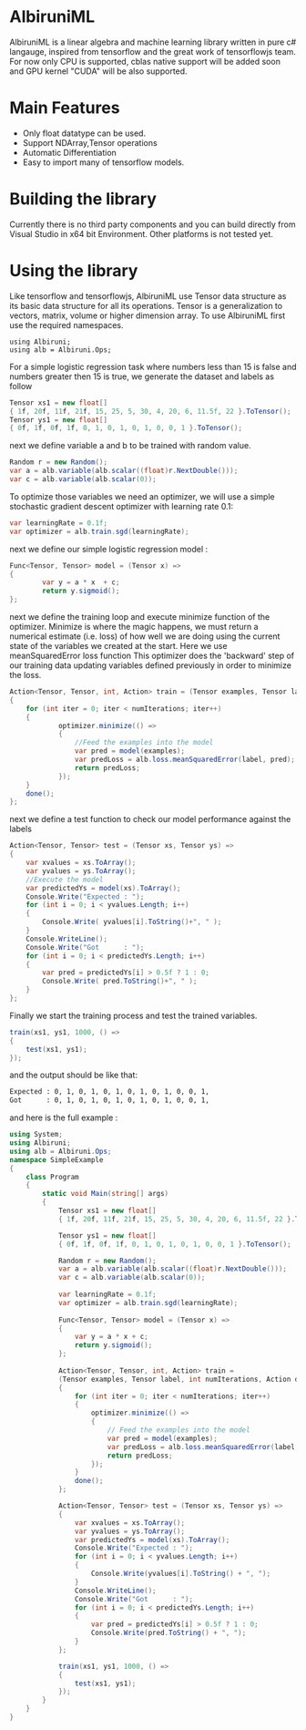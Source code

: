# AlbiruniML
AlbiruniML is a linear algebra and machine learning library written in pure c# langauge, inspired from tensorflow and the great work of tensorflowjs team.
For now only CPU is supported, cblas native support will be added soon and GPU kernel "CUDA" will be also supported.
# Main Features
  - Only float datatype can be used.
  - Support NDArray,Tensor operations 
  - Automatic Differentiation
  - Easy to import many of tensorflow models.
# Building the library
Currently there is no third party components and you can build directly from Visual Studio in x64 bit Environment.
Other platforms is not tested yet.

# Using the library
Like tensorflow and tensorflowjs, AlbiruniML use Tensor data structure as its basic data structure for all its operations.
Tensor is a generalization to vectors, matrix, volume or higher dimension array. 
To use AlbiruniML first use the required namespaces.
```
using Albiruni;
using alb = Albiruni.Ops;
```
For a simple logistic regression task where numbers less than 15 is false and numbers greater then 15 is true, we generate the dataset and labels as follow
```cs
Tensor xs1 = new float[] 
{ 1f, 20f, 11f, 21f, 15, 25, 5, 30, 4, 20, 6, 11.5f, 22 }.ToTensor();
Tensor ys1 = new float[] 
{ 0f, 1f, 0f, 1f, 0, 1, 0, 1, 0, 1, 0, 0, 1 }.ToTensor();
```  
next we define variable a and b to be trained with random value.
```cs
Random r = new Random();
var a = alb.variable(alb.scalar((float)r.NextDouble()));
var c = alb.variable(alb.scalar(0));
```
To optimize those variables we need an optimizer, we will use a simple stochastic gradient descent optimizer with learning rate 0.1:
```cs
var learningRate = 0.1f;
var optimizer = alb.train.sgd(learningRate);
```

next we define our simple logistic regression model :
```cs
Func<Tensor, Tensor> model = (Tensor x) =>
{  
        var y = a * x  + c;   
        return y.sigmoid(); 
};
```
next we define the training loop and execute minimize function of the optimizer.
Minimize is where the magic happens, we must return a numerical estimate (i.e. loss) of how well we are doing using the current state of the variables we created at the start. 
Here we use meanSquaredError loss function
This optimizer does the 'backward' step of our training data updating variables defined previously in order to minimize the loss.
```cs
Action<Tensor, Tensor, int, Action> train = (Tensor examples, Tensor label, int numIterations, Action done) =>
{
    for (int iter = 0; iter < numIterations; iter++)
    {  
            optimizer.minimize(() =>
            { 
                //Feed the examples into the model
                var pred = model(examples);
                var predLoss = alb.loss.meanSquaredError(label, pred); 
                return predLoss;
            }); 
    } 
    done();
};
```


next we define a test function to check our model performance against the labels
```cs 
Action<Tensor, Tensor> test = (Tensor xs, Tensor ys) =>
{
    var xvalues = xs.ToArray();
    var yvalues = ys.ToArray();
    //Execute the model
    var predictedYs = model(xs).ToArray(); 
    Console.Write("Expected : ");
    for (int i = 0; i < yvalues.Length; i++)
    {
        Console.Write( yvalues[i].ToString()+", " );
    }
    Console.WriteLine();
    Console.Write("Got      : ");
    for (int i = 0; i < predictedYs.Length; i++)
    {
        var pred = predictedYs[i] > 0.5f ? 1 : 0;
        Console.Write( pred.ToString()+", " );
    } 
};
```

Finally we start the training process and test the trained variables.
```cs
train(xs1, ys1, 1000, () =>
{ 
    test(xs1, ys1); 
});
```
and the output should be like that:
```sh
Expected : 0, 1, 0, 1, 0, 1, 0, 1, 0, 1, 0, 0, 1,
Got      : 0, 1, 0, 1, 0, 1, 0, 1, 0, 1, 0, 0, 1,
```
and here is the full example :
```cs
using System;
using Albiruni;
using alb = Albiruni.Ops;
namespace SimpleExample
{
    class Program
    {
        static void Main(string[] args)
        {
            Tensor xs1 = new float[] 
            { 1f, 20f, 11f, 21f, 15, 25, 5, 30, 4, 20, 6, 11.5f, 22 }.ToTensor();

            Tensor ys1 = new float[] 
            { 0f, 1f, 0f, 1f, 0, 1, 0, 1, 0, 1, 0, 0, 1 }.ToTensor();

            Random r = new Random();
            var a = alb.variable(alb.scalar((float)r.NextDouble()));
            var c = alb.variable(alb.scalar(0));
             
            var learningRate = 0.1f;
            var optimizer = alb.train.sgd(learningRate);
             
            Func<Tensor, Tensor> model = (Tensor x) =>
            {
                var y = a * x + c;
                return y.sigmoid();
            };
             
            Action<Tensor, Tensor, int, Action> train = 
            (Tensor examples, Tensor label, int numIterations, Action done) =>
            {
                for (int iter = 0; iter < numIterations; iter++)
                {
                    optimizer.minimize(() =>
                    {
                        // Feed the examples into the model
                        var pred = model(examples); 
                        var predLoss = alb.loss.meanSquaredError(label, pred);
                        return predLoss;
                    });
                }
                done();
            };

            Action<Tensor, Tensor> test = (Tensor xs, Tensor ys) =>
            {
                var xvalues = xs.ToArray();
                var yvalues = ys.ToArray();
                var predictedYs = model(xs).ToArray();
                Console.Write("Expected : ");
                for (int i = 0; i < yvalues.Length; i++)
                {
                    Console.Write(yvalues[i].ToString() + ", ");
                }
                Console.WriteLine();
                Console.Write("Got      : ");
                for (int i = 0; i < predictedYs.Length; i++)
                {
                    var pred = predictedYs[i] > 0.5f ? 1 : 0;
                    Console.Write(pred.ToString() + ", ");
                }
            };

            train(xs1, ys1, 1000, () =>
            {
                test(xs1, ys1); 
            });
        } 
    }
}

```


